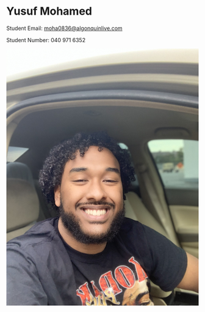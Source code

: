  # Yusuf Mohamed

 Student Email: moha0836@algonquinlive.com

 Student Number: 040 971 6352

 ![Yusuf's Headshot](./yusuf-headshot.jpg) 